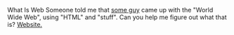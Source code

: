 What Is Web
Someone told me that [some guy](https://en.wikipedia.org/wiki/Tim_Berners-Lee) came up with the "World Wide Web", using "HTML" and "stuff". Can you help me figure out what that is? [Website.](http://shell2017.picoctf.com:4079/)




